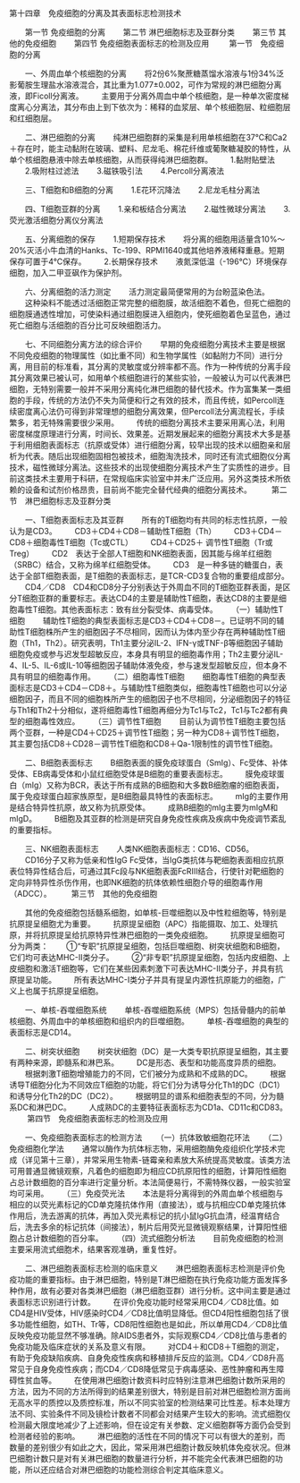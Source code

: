 第十四章　免疫细胞的分离及其表面标志检测技术

　　第一节 免疫细胞的分离
　　第二节 淋巴细胞标志及亚群分类
　　第三节 其他的免疫细胞
　　第四节 免疫细胞表面标志的检测及应用
　　 
第一节　免疫细胞的分离 

　　一、外周血单个核细胞的分离
　　将2份6%聚蔗糖蒸馏水溶液与1份34%泛影葡胺生理盐水溶液混合，其比重为1.077±0.002，可作为常规的淋巴细胞分离液，即Ficoll分离液。 
　　主要用于分离外周血中单个核细胞，是一种单次密度梯度离心分离法，其分布由上到下依次为：稀释的血浆层、单个核细胞层、粒细胞层和红细胞层。 

　　二、淋巴细胞的分离
　　纯淋巴细胞群的采集是利用单核细胞在37℃和Ca2＋存在时，能主动黏附在玻璃、塑料、尼龙毛、棉花纤维或葡聚糖凝胶的特性，从单个核细胞悬液中除去单核细胞，从而获得纯淋巴细胞群。 
　　1.黏附贴壁法
　　2.吸附柱过滤法 
　　3.磁铁吸引法 
　　4.Percoll分离液法 

　　三、T细胞和B细胞的分离
　　1.E花环沉降法
　　2.尼龙毛柱分离法

　　四、T细胞亚群的分离
　　1.亲和板结合分离法
　　2.磁性微球分离法
　　3.荧光激活细胞分离仪分离法 

　　五、分离细胞的保存
　　1.短期保存技术 
　　将分离的细胞用适量含10%～20%灭活小牛血清的Hanks、Tc-199、RPMI1640或其他培养液稀释重悬。短期保存可置于4℃保存。 
　　2.长期保存技术 
　　液氮深低温（-196℃）环境保存细胞，加入二甲亚砜作为保护剂。 

　　六、分离细胞的活力测定
　　活力测定最简便常用的为台盼蓝染色法。 
　　这种染料不能透过活细胞正常完整的细胞膜，故活细胞不着色，但死亡细胞的细胞膜通透性增加，可使染料通过细胞膜进入细胞内，使死细胞着色呈蓝色，通过死亡细胞与活细胞的百分比可反映细胞活力。 

　　七、不同细胞分离方法的综合评价
　　早期的免疫细胞分离技术主要是根据不同免疫细胞的物理属性（如比重不同）和生物学属性（如黏附力不同）进行分离，用目前的标准看，其分离的灵敏度或分辨率都不高。作为一种传统的分离手段其分离效果已被认可，如用单个核细胞进行的某些实验，一般被认为可以代表淋巴细胞，无特别需要一般并不采用分离纯化淋巴细胞的替代技术。作为富集某一类细胞的手段，传统的方法仍不失为简便和行之有效的技术，而且传统，如Percoll连续密度离心法仍可得到非常理想的细胞分离效果，但Percoll法分离流程长，手续繁多，若无特殊需要很少采用。
　　传统的细胞分离技术主要采用离心法，利用密度梯度原理进行分离，时间长、效果差。近期发展起来的细胞分离技术大多是基于利用细胞表面标志（抗原或受体）进行细胞分离，较早出现的技术以细胞亲和层析为代表。随后出现细胞固相包被技术，细胞淘洗技术，同时还有流式细胞仪分离技术，磁性微球分离法。这些技术的出现使细胞分离技术产生了实质性的进步。目前这类技术主要用于科研，在常规临床实验室中并未广泛应用。另外这类技术所依赖的设备和试剂价格昂贵，目前尚不能完全替代经典的细胞分离技术。
　　 
第二节　淋巴细胞标志及亚群分类 

　　一、T细胞表面标志及其亚群
　　所有的T细胞均有共同的标志性抗原，一般认为是CD3。
　　CD3＋CD4＋CD8－辅助性T细胞（Th）
　　CD3＋CD4－CD8＋细胞毒性T细胞（Tc或CTL） 
　　CD4＋CD25＋ 调节性T细胞（Tr或Treg） 
　　CD2　表达于全部人T细胞和NK细胞表面，因其能与绵羊红细胞（SRBC）结合，又称为绵羊红细胞受体。 
　　CD3　是一种多链的糖蛋白，表达于全部T细胞表面，是T细胞的表面标志，是TCR-CD3复合物的重要组成部分。
　　CD4／CD8　CD4和CD8分子分别表达于外周血不同的T细胞亚群表面，是区分T细胞亚群的重要标志。表达CD4的主要是辅助性T细胞，表达CD8的主要是细胞毒性T细胞。其他表面标志：致有丝分裂受体、病毒受体。
　　（一）辅助性T细胞
　　辅助性T细胞的典型表面标志是CD3＋CD4＋CD8－。已证明不同的辅助性T细胞株所产生的细胞因子不尽相同，因而认为体内至少存在两种辅助性T细胞（Th1，Th2）。研究表明，Th1主要分泌IL-2、IFN-γ或TNF-β等细胞因子辅助细胞免疫或参与迟发型超敏反应，本身具有明显的细胞毒作用；Th2主要分泌IL-4、IL-5、IL-6或IL-10等细胞因子辅助体液免疫，参与速发型超敏反应，但本身不具有明显的细胞毒作用。
　　（二）细胞毒性T细胞
　　细胞毒性T细胞的典型表面标志是CD3＋CD4－CD8＋。与辅助性T细胞类似，细胞毒性T细胞也可以分泌细胞因子，而且不同的细胞株所产生的细胞因子也不尽相同，分泌细胞因子的特征与Th1和Th2十分相似，遂将细胞毒性T细胞再细分为Tc1与Tc2，Tc1与Tc2都有典型的细胞毒性效应。
　　（三）调节性T细胞
　　目前认为调节性T细胞主要包括两个亚群，一种是CD4＋CD25＋调节性T细胞；另一种为CD8＋调节性T细胞，其主要包括CD8＋CD28－调节性T细胞和CD8＋Qa-1限制性的调节性T细胞。

　　二、B细胞表面标志
　　B细胞表面的膜免疫球蛋白（SmIg）、Fc受体、补体受体、EB病毒受体和小鼠红细胞受体是B细胞的重要表面标志。
　　膜免疫球蛋白（mIg）又称为BCR，表达于所有成熟的B细胞和大多数B细胞瘤的细胞表面，属于免疫球蛋白超家族原型，是B细胞最具特性的表面标志。 
　　mIg的主要作用是结合特异性抗原，故又称为抗原受体。 
　　成熟B细胞的mIg主要为mIgM和mIgD。
　　B细胞及其亚群的检测是研究自身免疫性疾病及疾病中免疫调节紊乱的重要指标。 

　　三、NK细胞表面标志
　　人类NK细胞表面标志：CD16、CD56。 
　　CD16分子又称为低亲和性IgG Fc受体，当IgG类抗体与靶细胞表面相应抗原表位特异性结合后，可通过其Fc段与NK细胞表面FcRⅢ结合，行使针对靶细胞的定向非特异性杀伤作用，也即NK细胞的抗体依赖性细胞介导的细胞毒作用（ADCC）。 
　　 
第三节　其他的免疫细胞 

　　其他的免疫细胞包括髓系细胞，如单核-巨噬细胞以及中性粒细胞等，特别是抗原提呈细胞尤为重要。 
　　抗原提呈细胞（APC）指能摄取、加工、处理抗原，并将抗原提呈给抗原特异性淋巴细胞的一类免疫细胞。 
　　抗原提呈细胞可分为两类： 
　　①“专职”抗原提呈细胞，包括巨噬细胞、树突状细胞和B细胞，它们均可表达MHC-Ⅱ类分子。
　　②“非专职”抗原提呈细胞，包括内皮细胞、上皮细胞和激活T细胞等，它们在某些因素刺激下可表达MHC-Ⅱ类分子，并具有抗原提呈功能。
　　所有表达MHC-Ⅰ类分子并具有提呈内源性抗原能力的细胞，广义上也属于抗原提呈细胞。 

　　一、单核-吞噬细胞系统
　　单核-吞噬细胞系统（MPS）包括骨髓内的前单核细胞、外周血中的单核细胞和组织内的巨噬细胞。 
　　单核-吞噬细胞的典型的表面标志是CD14。 

　　二、树突状细胞
　　树突状细胞（DC）是一大类专职抗原提呈细胞，其主要有两种来源，即髓系和淋巴系。 
　　DC是形态、表型和功能高度异质的细胞。 
　　根据刺激T细胞增殖能力的不同，它们被分为成熟和不成熟的DC。 
　　根据诱导T细胞分化为不同效应T细胞的功能，将它们分为诱导分化Th1的DC（DC1）和诱导分化Th2的DC（DC2）。
　　根据明显的谱系和细胞表型的不同，分为髓系DC和淋巴DC。
　　人成熟DC的主要特征表面标志为CD1a、CD11c和CD83。 
　　 
第四节　免疫细胞表面标志的检测及应用 

　　一、免疫细胞表面标志的检测方法
　　（一）抗体致敏细胞花环法
　　（二）免疫细胞化学法
　　通常以酶作为抗体标志物，采用细胞酶免疫组织化学技术完成（详见第十三章），并常采用生物素-链霉亲和素放大系统提高灵敏度。该类方法可用普通显微镜观察，凡着色的细胞即为相应CD抗原阳性的细胞，计算阳性细胞占总计数细胞的百分率进行定量分析。本法简便易行，不需特殊仪器，一般实验室均可采用。
　　（三）免疫荧光法
　　本法是将分离得到的外周血单个核细胞与相应的以荧光素标记的CD单克隆抗体作用（直接法），或与抗相应CD单克隆抗体作用后，洗去游离的抗体，再加入荧光素标记的抗小鼠IgG抗血清，经温育结合后，洗去多余的标记抗体（间接法），制片后用荧光显微镜观察结果，计算阳性细胞占总计数细胞的百分率。
　　（四）流式细胞分析法
　　目前免疫细胞的检测主要采用流式细胞术，结果客观准确，重复性好。

　　二、淋巴细胞表面标志检测的临床意义
　　淋巴细胞表面标志检测是评价免疫功能的重要指标。由于淋巴细胞，特别是T淋巴细胞在执行免疫功能方面发挥多种作用，故有必要对各类淋巴细胞（淋巴细胞亚群）进行分析。这中间主要是通过表面标志识别进行计数。
　　在评价免疫功能时经常采用CD4／CD8比值。如CD4是HIV受体，HIV感染时CD4／CD8比值明显降低。但CD4阳性细胞包括了很多功能性细胞，如TH、Tr等，CD8阳性细胞也是如此，所以单用CD4／CD8比值反映免疫功能显然不够准确。除AIDS患者外，实际观察CD4／CD8比值与患者的免疫功能及临床症状的关系及意义有限。
　　对CD4＋和CD8＋T细胞的测定，有助于免疫缺陷疾病、自身免疫性疾病和移植排斥反应的监测。CD4／CD8升高常见于自身免疫性疾病；而CD4／CD8降低常见于病毒感染、恶性肿瘤和再生障碍性贫血等。
　　在使用淋巴细胞计数资料时应特别注意淋巴细胞计数所采用的方法，因为不同的方法所得到的结果差别很大，特别是目前对淋巴细胞检测方面尚无高水平的质控以及质控标准，所以不同实验室的检测结果可比性差。标本处理方法不同、实验条件不同及镜检计数者不同都会对结果产生较大的影响。流式细胞仪检测最大限度地减少了上述影响，但在设定有关参数、定义细胞群等方面仍会受到检测者经验的影响。
　　淋巴细胞的活性在不同的情况下可以有很大的差别，而数量的差别很少有如此之大，因此，常采用淋巴细胞计数反映机体免疫状况。但淋巴细胞计数只是对有关淋巴细胞的数量进行分析，并不能完全代表淋巴细胞的功能，所以还应结合对淋巴细胞的功能检测综合判定其临床意义。
